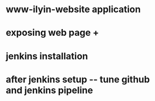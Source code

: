 # www-ilyin-website application
# exposing web page +
# jenkins installation
# after jenkins setup -- tune github and jenkins pipeline
